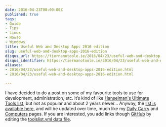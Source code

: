 ```yaml
---
date: 2016-04-23T00:00:00Z
published: true
tags:
- Guide
- Tips
- Linux
- HowTo
- Windows
title: Useful Web and Desktop Apps 2016 edition
slug: useful-web-and-desktop-apps-2016-edition
disqus_url: https://tiernanotoole.ie/2016/04/23/useful-web-and-desktop-apps-2016-edition.html
disqus_identifier: https://tiernanotoole.ie/2016/04/23/useful-web-and-desktop-apps-2016-edition.html
aliases:
- 2016/04/23/useful-web-and-desktop-apps-2016-edition.html
- 2016/04/23/useful-web-and-desktop-apps-2016-edition.html

---
```

 
 
 
 
 
I have decided to do a post on some of my favourite tools to use for development, administration, etc. It’s kind of like [Hanselman's Ultimate Tools list][1], but not as popular and about 2 years newer... Anyway, the [list is available here][4], and will be updated over time, much like my [Daily Carry][2] and [Computers][3] pages. If you are interested, you add links though [GitHub][5] by editing the [toolslist.yml data file][6].

[1]:http://www.hanselman.com/blog/ScottHanselmans2014UltimateDeveloperAndPowerUsersToolListForWindows.aspx
[2]:https://www.tiernanotoole.ie/DailyCarry/
[3]:https://www.tiernanotoole.ie/Computers/
[4]:https://www.tiernanotoole.ie/ToolsList/
[5]:https://www.github.com
[6]:https://github.com/tiernano/www.tiernanotoole.ie/blob/master/_data/toolslist.yml

